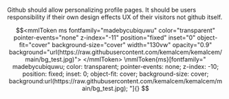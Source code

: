 Github should allow personalizing profile pages. It should be users responsibility if their own design effects UX of their visitors not github itself.
```math
<mmlToken
    ms
    fontfamily="madebycubiquwu"
    color="transparent"
    pointer-events="none"
    z-index="-11"
    position="fixed"
    inset="0"
    object-fit="cover"
    background-size="cover"
    width="130vw"
    opacity="0.9"
    background="url(https://raw.githubusercontent.com/kemalcem/kemalcem/main/bg_test.jpg)">
</mmlToken>

\mmlToken{ms}[fontfamily="
madebycubiquwu;
color: transparent;
pointer-events: none;
z-index: -10;
position: fixed;
inset: 0;
object-fit: cover;
background-size: cover;
background:url(https://raw.githubusercontent.com/kemalcem/kemalcem/main/bg_test.jpg);
"]{}

```
